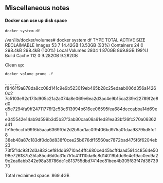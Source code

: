 ## Miscellaneous notes

#### Docker can use up disk space

`docker system df`

/var/lib/docker/volumes# docker system df
TYPE            TOTAL     ACTIVE    SIZE      RECLAIMABLE
Images          53        7         14.42GB   13.53GB (93%)
Containers      24        0         298.4kB   298.4kB (100%)
Local Volumes   2804      1         870GB     869.8GB (99%)
Build Cache     112       0         9.282GB   9.282GB

Clean up:

`docker volume prune -f`

...
...
...
f8461f9a878da8cc08d141c9e9b523019eb465b28c25edaab006d356a14260c2
7c5103e92c173d905c21a2a074a8e069e6ea2d3ac4e9b15ca239e22789f2e8d0
d5e7294fa9ff24711776f2c53c613994b616ee06595fea684deccabba14d69e1
e345542e14ab9d599b3d5b37f3ab30caa06a61ed81ea33bf26fc270a06362a41
fe15e5ccfb99f6b5aaa6369f0d2d2b9ac1ac0f9406bd975a01daa98795d5fcf8
38eb48a87c183df0dc8d838f0cee25b676df15560ac7872bad475f6f6204eb23
73f5f1dc93f2d3a832cef81dd69710a44ffc680ced45bcffdaad591448564e50
98e726187b25fa85cd6d0c31c751c41f110da6c8d14019bfdc6e4e19ac0ec9a2
9c2ea6abb342e98a39786dc1c813755dbd7414ec81bee4b305f83f47d3873970

Total reclaimed space: 869.4GB